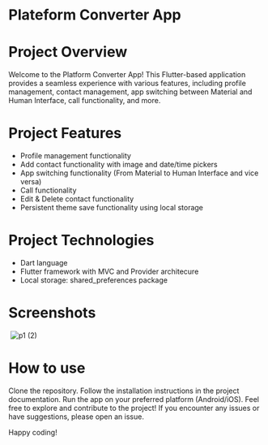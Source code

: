 # Plateform Converter App
# Project Overview
Welcome to the Platform Converter App! This Flutter-based application provides a seamless experience with various features, including profile management, contact management, app switching between Material and Human Interface, call functionality, and more.

# Project Features
- Profile management functionality
- Add contact functionality with image and date/time pickers
- App switching functionality (From Material to Human Interface and vice versa)
- Call functionality
- Edit & Delete contact functionality
- Persistent theme save functionality using local storage


# Project Technologies
- Dart language
- Flutter framework with MVC and Provider architecure
- Local storage: shared_preferences package

# Screenshots
<image  src> ![p1 (2)](https://github.com/dipak2005/contact_dairy1/assets/143473007/e118e90c-d721-4812-a408-058d707ccc99)
# How to use
Clone the repository.
Follow the installation instructions in the project documentation.
Run the app on your preferred platform (Android/iOS).
Feel free to explore and contribute to the project! If you encounter any issues or have suggestions, please open an issue.

Happy coding!




